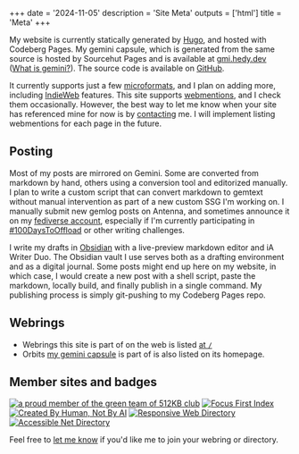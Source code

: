 +++
date = '2024-11-05'
description = 'Site Meta'
outputs = ['html']
title = 'Meta'
+++

My website is currently statically generated by [Hugo](https://gohugo.io), and
hosted with Codeberg Pages. My gemini capsule, which is generated from the same
source is hosted by Sourcehut Pages and is available at
[gmi.hedy.dev](gemini://gmi.hedy.dev/) ([What is
gemini?](https://geminiprotocol.net)). The source code is available on
[GitHub](https://github.com/hedyhli/site).

It currently supports just a few [microformats](https://microformats.org/), and
I plan on adding more, including [IndieWeb](https://indieweb.org/) features.
This site supports [webmentions](https://en.wikipedia.org/wiki/Webmention), and
I check them occasionally. However, the best way to let me know when your site
has referenced mine for now is by [contacting](/about/) me. I will implement
listing webmentions for each page in the future.

## Posting

Most of my posts are mirrored on Gemini. Some are converted from markdown by
hand, others using a conversion tool and editorized manually. I plan to write a
custom script that can convert markdown to gemtext without manual intervention
as part of a new custom SSG I'm working on. I manually submit new gemlog posts
on Antenna, and sometimes announce it on my [fediverse
account](https://tilde.zone/@hedy), especially if I'm currently participating in
[#100DaysToOffload](https://100daystooffload.com/) or other writing challenges.

I write my drafts in [Obsidian](https://obsidian.md/) with a live-preview
markdown editor and iA Writer Duo. The Obsidian vault I use serves both as a
drafting environment and as a digital journal. Some posts might end up here on
my website, in which case, I would create a new post with a shell script, paste
the markdown, locally build, and finally publish in a single command. My
publishing process is simply git-pushing to my Codeberg Pages repo.

## Webrings

- Webrings this site is part of on the web is listed [at `/`](/)
- Orbits [my gemini capsule](gemini://gmi.hedy.dev/) is part of is also listed
  on its homepage.

## Member sites and badges

<div class="badges">
<a href="https://512kb.club"><img src="https://512kb.club/assets/images/green-team.svg" alt="a proud member of the green team of 512KB club" /></a>
<a href='https://www.beepbird.net/index.html'><img src="https://www.beepbird.net/webring/focusfirst.png" alt="Focus First Index"></a>
<a href='https://notbyai.fyi/'><img src="/created-by-human_white.png" alt="Created By Human, Not By AI"></a>
<a href='https://kalechips.net/responsive/index'><img src="https://kalechips.net/responsive/buttons/8831-1.png" alt="Responsive Web Directory"></a>
<a href='https://pinkvampyr.leprd.space/accessiblenet/index'><img src="https://www.beepbird.net/outlinks/badges/accessible-net.webp" alt="Accessible Net Directory"></a>
</div>

Feel free to [let me know](/about/) if you'd like me to join your webring or
directory.

